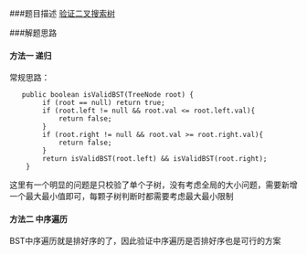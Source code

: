 ###题目描述
[验证二叉搜索树](https://leetcode-cn.com/problems/validate-binary-search-tree/)

###解题思路

#### 方法一 递归
常规思路：
```
   public boolean isValidBST(TreeNode root) {
        if (root == null) return true;
        if (root.left != null && root.val <= root.left.val){
            return false;
        }
        if (root.right != null && root.val >= root.right.val){
            return false;
        }
        return isValidBST(root.left) && isValidBST(root.right);
    }

```
这里有一个明显的问题是只校验了单个子树，没有考虑全局的大小问题，需要新增一个最大最小值即可，每颗子树判断时都需要考虑最大最小限制

#### 方法二 中序遍历
BST中序遍历就是排好序的了，因此验证中序遍历是否排好序也是可行的方案


